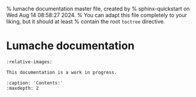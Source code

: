 % lumache documentation master file, created by
% sphinx-quickstart on Wed Aug 14 08:58:27 2024.
% You can adapt this file completely to your liking, but it should at least
% contain the root `toctree` directive.

# Lumache documentation
```{include} ../../README.md
:relative-images:
```
```{warning}
This documentation is a work in progress.
```

```{toctree}
:caption: 'Contents:'
:maxdepth: 2
```

